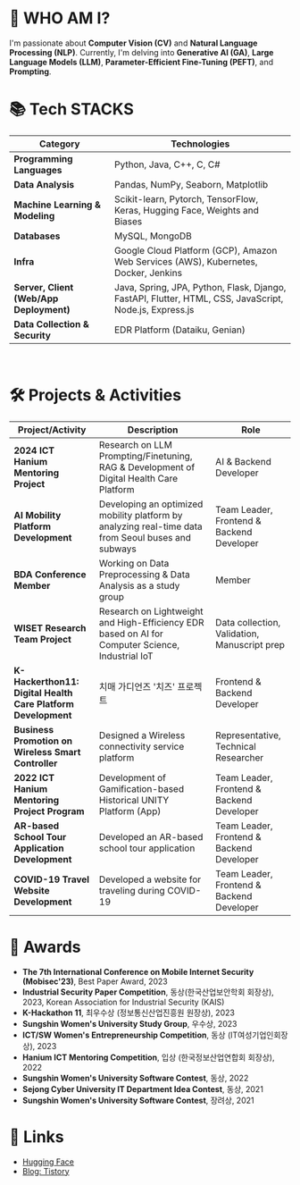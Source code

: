 # 🙋 WHO AM I?

I'm passionate about **Computer Vision (CV)** and **Natural Language Processing (NLP)**. 
Currently, I'm delving into **Generative AI (GA)**, **Large Language Models (LLM)**, **Parameter-Efficient Fine-Tuning (PEFT)**, and **Prompting**.


# 📚 Tech STACKS

| **Category**                         | **Technologies**                                                                                                     |
|--------------------------------------|---------------------------------------------------------------------------------------------------------------------|
| **Programming Languages**            | Python, Java, C++, C, C#                                                                                            |
| **Data Analysis**                    | Pandas, NumPy, Seaborn, Matplotlib                                                                                  |
| **Machine Learning & Modeling**      | Scikit-learn, Pytorch, TensorFlow, Keras, Hugging Face, Weights and Biases                                          |
| **Databases**                        | MySQL, MongoDB                                                                                                      |
| **Infra**                            | Google Cloud Platform (GCP), Amazon Web Services (AWS), Kubernetes, Docker, Jenkins                                 |
| **Server, Client (Web/App Deployment)** | Java, Spring, JPA, Python, Flask, Django, FastAPI, Flutter, HTML, CSS, JavaScript, Node.js, Express.js             |
| **Data Collection & Security**       | EDR Platform (Dataiku, Genian)                                                                                      |

<br>

# 🛠️ Projects & Activities

| **Project/Activity**                                       | **Description**                                                                                                                                        | **Role**                                         |
|------------------------------------------------------------|--------------------------------------------------------------------------------------------------------------------------------------------------------|-------------------------------------------------|
| **2024 ICT Hanium Mentoring Project**                      | Research on LLM Prompting/Finetuning, RAG & Development of Digital Health Care Platform                                                                                     | AI & Backend Developer                         |
| **AI Mobility Platform Development**                                  | Developing an optimized mobility platform by analyzing real-time data from Seoul buses and subways                                                                                         | Team Leader, Frontend & Backend Developer                                         |
| **BDA Conference Member**                                  | Working on Data Preprocessing & Data Analysis as a study group                                                                                         | Member                                          |
| **WISET Research Team Project**                            | Research on Lightweight and High-Efficiency EDR based on AI for Computer Science, Industrial IoT                                                       | Data collection, Validation, Manuscript prep    |
| **K-Hackerthon11: Digital Health Care Platform Development**               | 치매 가디언즈 '치즈' 프로젝트                                                                                                                           | Frontend & Backend Developer   |
| **Business Promotion on Wireless Smart Controller**        | Designed a Wireless connectivity service platform                                                                                                       | Representative, Technical Researcher            |
| **2022 ICT Hanium Mentoring Project Program**              | Development of Gamification-based Historical UNITY Platform (App)                                                                                      | Team Leader, Frontend & Backend Developer       |
| **AR-based School Tour Application Development**           | Developed an AR-based school tour application                                                                                                          | Team Leader, Frontend & Backend Developer       |
| **COVID-19 Travel Website Development**                    | Developed a website for traveling during COVID-19                                                                                                       | Team Leader, Frontend & Backend Developer       |



# 🏅 Awards

- **The 7th International Conference on Mobile Internet Security (Mobisec'23)**, Best Paper Award, 2023
- **Industrial Security Paper Competition**, 동상(한국산업보안학회 회장상), 2023, Korean Association for Industrial Security (KAIS)
- **K-Hackathon 11**, 최우수상 (정보통신산업진흥원 원장상), 2023
- **Sungshin Women's University Study Group**, 우수상, 2023
- **ICT/SW Women's Entrepreneurship Competition**, 동상 (IT여성기업인회장상), 2023
- **Hanium ICT Mentoring Competition**, 입상 (한국정보산업연합회 회장상), 2022
- **Sungshin Women's University Software Contest**, 동상, 2022
- **Sejong Cyber University IT Department Idea Contest**, 동상, 2021
- **Sungshin Women's University Software Contest**, 장려상, 2021

# 🔗 Links

- [Hugging Face](https://huggingface.co/haeun161)  
- [Blog: Tistory](https://haeun161.tistory.com/)

</div>
